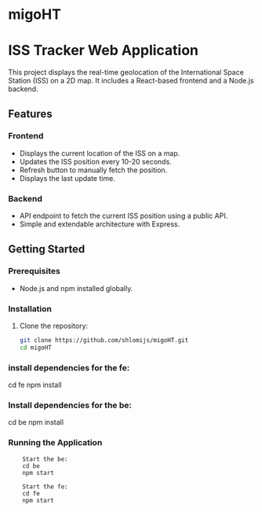# migoHT

# ISS Tracker Web Application

This project displays the real-time geolocation of the International Space Station (ISS) on a 2D map. It includes a React-based frontend and a Node.js backend.

## Features

### Frontend

- Displays the current location of the ISS on a map.
- Updates the ISS position every 10-20 seconds.
- Refresh button to manually fetch the position.
- Displays the last update time.

### Backend

- API endpoint to fetch the current ISS position using a public API.
- Simple and extendable architecture with Express.

## Getting Started

### Prerequisites

- Node.js and npm installed globally.

### Installation

1. Clone the repository:

   ```bash
   git clone https://github.com/shlomijs/migoHT.git
   cd migoHT

   ```

### install dependencies for the fe:

cd fe
npm install

### Install dependencies for the be:

cd be
npm install

### Running the Application

```
    Start the be:
    cd be
    npm start

    Start the fe:
    cd fe
    npm start
```
